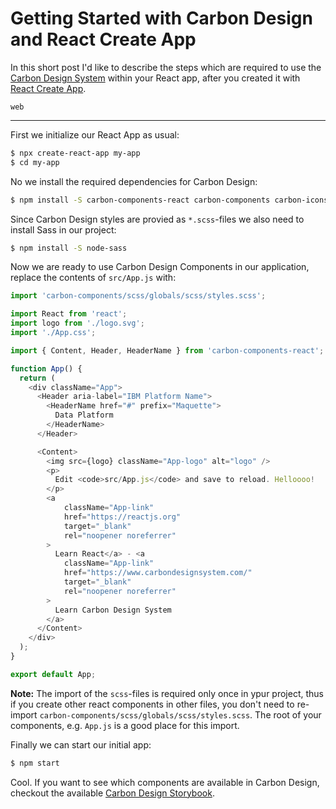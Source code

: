 # Getting Started with Carbon Design and React Create App

In this short post I'd like to describe the steps which are required to use the [Carbon Design System](https://www.carbondesignsystem.com/) within your React app, after you created it with [React Create App](https://github.com/facebook/create-react-app).

```topics
web
```

---

First we initialize our React App as usual:

```bash
$ npx create-react-app my-app
$ cd my-app
```

No we install the required dependencies for Carbon Design:

```bash
$ npm install -S carbon-components-react carbon-components carbon-icons
```

Since Carbon Design styles are provied as `*.scss`-files we also need to install Sass in our project:

```bash
$ npm install -S node-sass
```

Now we are ready to use Carbon Design Components in our application, replace the contents of `src/App.js` with:

```javascript
import 'carbon-components/scss/globals/scss/styles.scss';

import React from 'react';
import logo from './logo.svg';
import './App.css';

import { Content, Header, HeaderName } from 'carbon-components-react';

function App() {
  return (
    <div className="App">
      <Header aria-label="IBM Platform Name">
        <HeaderName href="#" prefix="Maquette">
          Data Platform
        </HeaderName>
      </Header>

      <Content>
        <img src={logo} className="App-logo" alt="logo" />
        <p>
          Edit <code>src/App.js</code> and save to reload. Helloooo!
        </p>
        <a
            className="App-link"
            href="https://reactjs.org"
            target="_blank"
            rel="noopener noreferrer"
        >
          Learn React</a> - <a
            className="App-link"
            href="https://www.carbondesignsystem.com/"
            target="_blank"
            rel="noopener noreferrer"
        >
          Learn Carbon Design System
        </a>
      </Content>
    </div>
  );
}

export default App;
```

**Note:** The import of the `scss`-files is required only once in ypur project, thus if you create other react components in other files, you don't need to re-import `carbon-components/scss/globals/scss/styles.scss`. The root of your components, e.g. `App.js` is a good place for this import.

Finally we can start our initial app:

```bash
$ npm start
```

Cool. If you want to see which components are available in Carbon Design, checkout the available [Carbon Design Storybook](http://react.carbondesignsystem.com/).